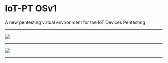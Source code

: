 # IoT-PT OSv1

A new pentesting virtual environment for the IoT Devices Pentesting



*******************************************************************************************************************************

![](https://github.com/V33RU/IoT-PT/blob/master/git.png)


******************************************************************************************************************************

![](https://github.com/IoT-PTv/IoT-PT/blob/master/IoT-PT1.png)


******************************************************************************************************************************

